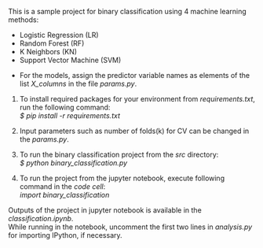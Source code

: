 This is a sample project for binary classification using 4 machine learning methods: 
- Logistic Regression (LR) 
- Random Forest (RF)
- K Neighbors (KN)
- Support Vector Machine (SVM)

* For the models, assign the predictor variable names as elements of the list *X_columns* in the file *params.py*.

1. To install required packages for your environment from *requirements.txt*, run the following command:   
*$ pip install -r requirements.txt*  

2. Input parameters such as number of folds(k) for CV can be changed in the *params.py*.

3. To run the binary classification project from the *src* directory:   
*$ python binary_classification.py*

4. To run the project from the jupyter notebook, execute following command in the *code cell*:   
*import binary_classification*  

Outputs of the project in jupyter notebook is available in the *classification.ipynb*.   
While running in the notebook, uncomment the first two lines in *analysis.py* for importing IPython, if necessary.

